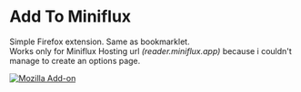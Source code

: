 # Add To Miniflux

Simple Firefox extension. Same as bookmarklet.   
Works only for Miniflux Hosting url *(reader.miniflux.app)* because i couldn't manage to create an options page.

[![Mozilla Add-on](https://img.shields.io/amo/v/add-to-miniflux?color=%23e66000&label=Add%20To%20Miniflux&logo=firefox&logoColor=%23e66000&style=for-the-badge)](https://addons.mozilla.org/firefox/addon/add-to-miniflux/)

